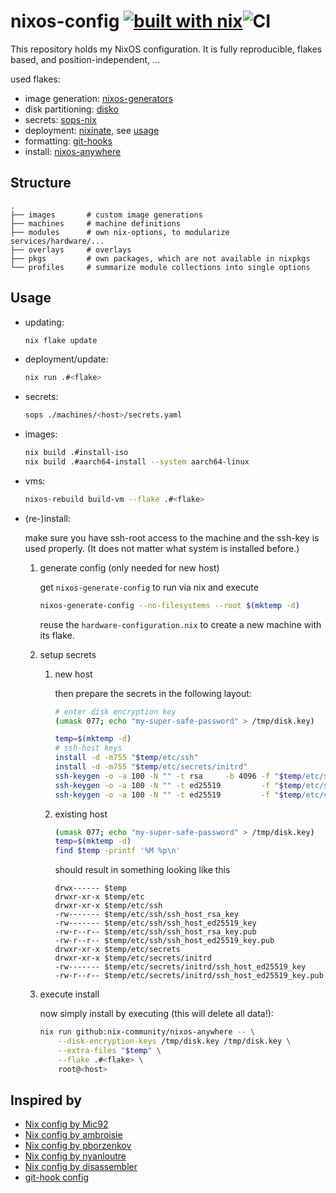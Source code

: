 # nixos-config [![built with nix](https://builtwithnix.org/badge.svg)](https://builtwithnix.org)![CI](https://github.com/Stunkymonkey/nixos/actions/workflows/nix.yml/badge.svg)

This repository holds my NixOS configuration.
It is fully reproducible, flakes based, and position-independent, ...

used flakes:

- image generation: [nixos-generators](https://github.com/nix-community/nixos-generators)
- disk partitioning: [disko](https://github.com/nix-community/disko)
- secrets: [sops-nix](https://github.com/Mic92/sops-nix)
- deployment: [nixinate](https://github.com/MatthewCroughan/nixinate), see [usage](#usage)
- formatting: [git-hooks](https://github.com/cachix/git-hooks.nix)
- install: [nixos-anywhere](https://github.com/nix-community/nixos-anywhere/)

## Structure

```text
.
├── images       # custom image generations
├── machines     # machine definitions
├── modules      # own nix-options, to modularize services/hardware/...
├── overlays     # overlays
├── pkgs         # own packages, which are not available in nixpkgs
└── profiles     # summarize module collections into single options
```

## Usage

- updating:

    ```bash
    nix flake update
    ```

- deployment/update:

    ```bash
    nix run .#<flake>
    ```

- secrets:

    ```bash
    sops ./machines/<host>/secrets.yaml
    ```

- images:

    ```bash
    nix build .#install-iso
    nix build .#aarch64-install --system aarch64-linux
    ```

- vms:

    ```bash
    nixos-rebuild build-vm --flake .#<flake>
    ```

- (re-)install:

    make sure you have ssh-root access to the machine and the ssh-key is used properly.
    (It does not matter what system is installed before.)

    1. generate config (only needed for new host)

        get `nixos-generate-config` to run via nix and execute

        ```bash
        nixos-generate-config --no-filesystems --root $(mktemp -d)
        ```

        reuse the `hardware-configuration.nix` to create a new machine with its flake.

    1. setup secrets

        1. new host

            then prepare the secrets in the following layout:

            ```bash
            # enter disk encryption key
            (umask 077; echo "my-super-safe-password" > /tmp/disk.key)

            temp=$(mktemp -d)
            # ssh-host keys
            install -d -m755 "$temp/etc/ssh"
            install -d -m755 "$temp/etc/secrets/initrd"
            ssh-keygen -o -a 100 -N "" -t rsa     -b 4096 -f "$temp/etc/ssh/ssh_host_rsa_key"
            ssh-keygen -o -a 100 -N "" -t ed25519         -f "$temp/etc/ssh/ssh_host_ed25519_key"
            ssh-keygen -o -a 100 -N "" -t ed25519         -f "$temp/etc/secrets/initrd/ssh_host_ed25519_key"
            ```

        1. existing host

            ```bash
            (umask 077; echo "my-super-safe-password" > /tmp/disk.key)
            temp=$(mktemp -d)
            find $temp -printf '%M %p\n'
            ```

            should result in something looking like this

            ```text
            drwx------ $temp
            drwxr-xr-x $temp/etc
            drwxr-xr-x $temp/etc/ssh
            -rw------- $temp/etc/ssh/ssh_host_rsa_key
            -rw------- $temp/etc/ssh/ssh_host_ed25519_key
            -rw-r--r-- $temp/etc/ssh/ssh_host_rsa_key.pub
            -rw-r--r-- $temp/etc/ssh/ssh_host_ed25519_key.pub
            drwxr-xr-x $temp/etc/secrets
            drwxr-xr-x $temp/etc/secrets/initrd
            -rw------- $temp/etc/secrets/initrd/ssh_host_ed25519_key
            -rw-r--r-- $temp/etc/secrets/initrd/ssh_host_ed25519_key.pub
            ```

    1. execute install

        now simply install by executing (this will delete all data!):

        ```bash
        nix run github:nix-community/nixos-anywhere -- \
            --disk-encryption-keys /tmp/disk.key /tmp/disk.key \
            --extra-files "$temp" \
            --flake .#<flake> \
            root@<host>
        ```

## Inspired by

- [Nix config by Mic92](https://github.com/Mic92/dotfiles)
- [Nix config by ambroisie](https://github.com/ambroisie/nix-config)
- [Nix config by pborzenkov](https://github.com/pborzenkov/nix-config)
- [Nix config by nyanloutre](https://gitea.nyanlout.re/nyanloutre/nixos-config)
- [Nix config by disassembler](https://github.com/disassembler/network)
- [git-hook config](https://github.com/cachix/git-hooks.nix/blob/master/template/flake.nix)
